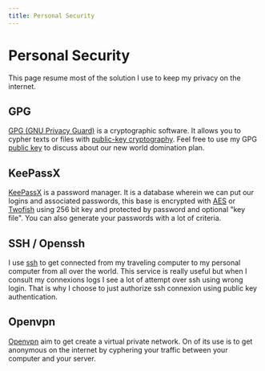 ```yaml
---
title: Personal Security
---
```


# Personal Security

This page resume most of the solution I use to keep my privacy on the internet.

## GPG

<a href="http://www.gnupg.org/">GPG (GNU Privacy Guard)</a> is a cryptographic software. It allows you to cypher
texts or files with <a href="http://en.wikipedia.org/wiki/Public-key_cryptography">public-key cryptography</a>.
Feel free to use my GPG <a href="/publicKey">public key</a> to discuss about our new world domination plan.

## KeePassX

<a href="http://www.keepassx.org">KeePassX</a> is a password manager. 
It is a database wherein we can put our logins and associated passwords, this base is encrypted with 
<a href="http://en.wikipedia.org/wiki/Advanced_Encryption_Standard">AES</a> or <a href="http://en.wikipedia.org/wiki/Twofish">Twofish</a>
using 256 bit key and protected by password and optional "key file".
You can also generate your passwords with a lot of criteria.

## SSH / Openssh

I use <a href="http://en.wikipedia.org/wiki/Secure_Shell">ssh</a> to get connected from my traveling 
computer to my personal computer from all over the world. 
This service is really useful but when I consult my connexions logs I see a lot of 
attempt over ssh using wrong login. That is why I choose to just authorize ssh connexion using public key
authentication.

## Openvpn

<a href="http://en.wikipedia.org/wiki/Openvpn">Openvpn</a> aim to get create a virtual private network. On of its use is to get anonymous on the internet by cyphering your traffic 
between your computer and your server.


